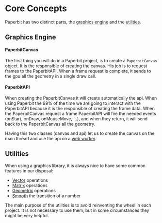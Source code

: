 # Core Concepts

Paperbit has two distinct parts, the [graphics engine](#graphics-engine) and the [utilities](#utilities).

## Graphics Engine

#### PaperbitCanvas

The first thing you will do in a Paperbit project, is to create a `PaperbitCanvas` object.
It is the responsible of creating the canvas.
His job is to request frames to the PaperbitAPI.
When a frame request is complete,
it sends to the gpu all the geometry in a single draw call.

#### PaperbitAPI

When creating the PaperbitCanvas it will create automatically the api.
When using Paperbit the 99% of the time we are going to interact with the PaperbitAPI
because it is the responsible of creating the frame data. 
When the PaperbitCanvas request a frame PaperbitAPI will fire the needed events (onStart, onDraw, onMouseMove, ...),
and when they return, it will send back to the PaperbitCanvas all the geometry.

Having this two classes (canvas and api) let us to create the canvas on the main thread
and use the api on a [web worker](./graphics/initialize.md#web-worker). 

## Utilities

When using a graphics library, it is always nice to have some common features in our disposal:
- [Vector](utils/vector.md) operations
- [Matrix](utils/matrix.md) operations
- [Geometric](utils/geometry.md) operations
- [Smooth](utils/smooth_bit.md) the transition of a number

The main purpose of the utilities is to avoid reinventing the wheel in each project.
It is not necessary to use them, but in some circumstances they might be very helpful.
